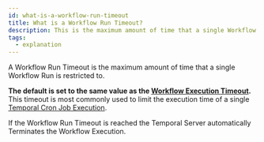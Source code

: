 ```yaml
---
id: what-is-a-workflow-run-timeout
title: What is a Workflow Run Timeout?
description: This is the maximum amount of time that a single Workflow Run is restricted to.
tags:
  - explanation
---
```


A Workflow Run Timeout is the maximum amount of time that a single Workflow Run is restricted to.

**The default is set to the same value as the [Workflow Execution Timeout](/docs/content/what-is-a-workflow-execution-timeout).**
This timeout is most commonly used to limit the execution time of a single [Temporal Cron Job Execution](/docs/content/what-is-a-temporal-cron-job).

If the Workflow Run Timeout is reached the Temporal Server automatically Terminates the Workflow Execution.
